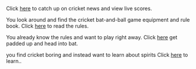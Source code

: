 Click [here](http://www.espncricinfo.com) to catch up on cricket news and view live scores.

You look around and find the cricket bat-and-ball game equipment and rule book. 
Click [here](../cricket-rules/cricket-rule-book.md) to read the rules.

You already know the rules and want to play right away. Click [here](../ready-to-bat/ready-to-bat.md) get padded up and head into bat.

you find cricket boring and instead want to learn about spirits 
Click [here](../call-spirit/call-spirit.md) to learn..

